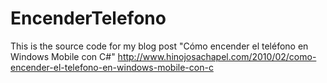 # EncenderTelefono
This is the source code for my blog post "Cómo encender el teléfono en Windows Mobile con C#" http://www.hinojosachapel.com/2010/02/como-encender-el-telefono-en-windows-mobile-con-c
